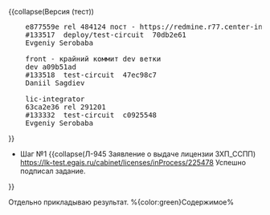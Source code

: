 <!-- #region(collapsed) [NAME] -->
{{collapse(Версия (тест))
<pre>
    e877559e rel 484124 пост - https://redmine.r77.center-inform.ru/issues/484124#note-12
    #133517  deploy/test-circuit  70db2e61 
    Evgeniy Serobaba

    front - крайний коммит dev ветки
    dev a09b51ad
    #133518  test-circuit  47ec98c7 
    Daniil Sagdiev

    lic-integrator
    63ca2e36 rel 291201
    #133332  test-circuit  c0925548 
    Evgeniy Serobaba
</pre>
}}
<!-- #endregion --> 
<!-- #region(collapsed) [NAME] -->
* Шаг №1
{{collapse(Л-945 Заявление о выдаче лицензии ЗХП_ССПП)
https://lk-test.egais.ru/cabinet/licenses/inProcess/225478
Успешно подписал задание. 

}}
<!-- #endregion --> 
Отдельно прикладываю результат.
%{color:green}Содержимое%